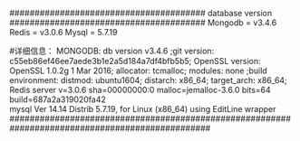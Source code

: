 ####################################### database version ####################################### 
Mongodb = v3.4.6
Redis   = v3.0.6
Mysql   = 5.7.19

#详细信息：
MONGODB:
db version v3.4.6 ;git version: c55eb86ef46ee7aede3b1e2a5d184a7df4bfb5b5; OpenSSL version: OpenSSL 1.0.2g  1 Mar 2016;
allocator: tcmalloc; modules: none ;build environment: distmod: ubuntu1604; distarch: x86_64; target_arch: x86_64;
Redis server v=3.0.6 sha=00000000:0 malloc=jemalloc-3.6.0 bits=64 build=687a2a319020fa42  
mysql  Ver 14.14 Distrib 5.7.19, for Linux (x86_64) using  EditLine wrapper
################################################################################################